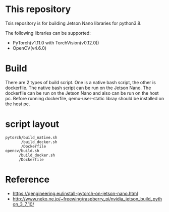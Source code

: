 # This repository

Tsis repository is for building Jetson Nano libraries for python3.8.

The following libraries can be supported:

- PyTorch(v1.11.0 with TorchVision(v0.12.0))
- OpenCV(v4.6.0)

# Build

There are 2 types of build script. One is a native bash script, the other is dockerfile.
The native bash script can be run on the Jetson Nano.
The dockerfile can be run on the Jetson Nano and also can be run on the host pc. Before running dockerfile, qemu-user-static libray should be installed on the host pc.

# script layout

```
pytorch/build_native.sh
       /build_docker.sh
       /Dockerfile
opencv/build.sh
      /build_docker.sh
      /Dockerfile
```

# Reference
- https://qengineering.eu/install-pytorch-on-jetson-nano.html
- http://www.neko.ne.jp/~freewing/raspberry_pi/nvidia_jetson_build_python_3_7_10/

